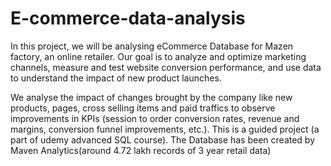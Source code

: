 # E-commerce-data-analysis
In this project, we will be analysing eCommerce Database for Mazen factory, an online retailer. Our goal is to analyze and optimize marketing channels, measure and test website conversion performance, and use data to understand the impact of new product launches.

We analyse the impact of changes brought by the company like new products, pages, cross selling items and paid traffics to observe improvements in KPIs (session to order conversion rates, revenue and margins, conversion funnel improvements, etc.).
This is a guided project (a part of udemy advanced SQL course). The Database has been created by Maven Analytics(around 4.72 lakh records of 3 year retail data)

